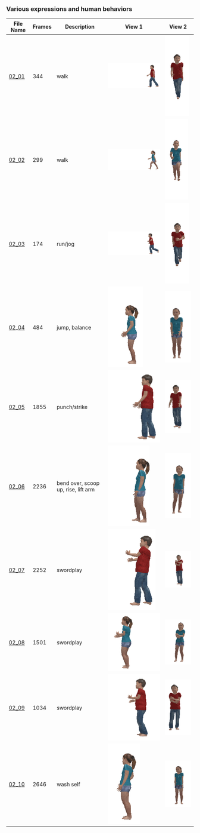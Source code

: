 ### Various expressions and human behaviors
|File Name|Frames|Description|View 1|View 2|
|-|-|-|-|-|
|[02_01](https://github.com/Shriinivas/cmubvh/raw/main/Sequence-001-009/02/Data/02_01.zip)|344|walk|<img src="https://github.com/Shriinivas/cmubvhgifs/blob/main/Sequence-001-009/02/02_01_0.gif"/>|<img src="https://github.com/Shriinivas/cmubvhgifs/blob/main/Sequence-001-009/02/02_01_1.gif"/>|
|[02_02](https://github.com/Shriinivas/cmubvh/raw/main/Sequence-001-009/02/Data/02_02.zip)|299|walk|<img src="https://github.com/Shriinivas/cmubvhgifs/blob/main/Sequence-001-009/02/02_02_0.gif"/>|<img src="https://github.com/Shriinivas/cmubvhgifs/blob/main/Sequence-001-009/02/02_02_1.gif"/>|
|[02_03](https://github.com/Shriinivas/cmubvh/raw/main/Sequence-001-009/02/Data/02_03.zip)|174|run/jog|<img src="https://github.com/Shriinivas/cmubvhgifs/blob/main/Sequence-001-009/02/02_03_0.gif"/>|<img src="https://github.com/Shriinivas/cmubvhgifs/blob/main/Sequence-001-009/02/02_03_1.gif"/>|
|[02_04](https://github.com/Shriinivas/cmubvh/raw/main/Sequence-001-009/02/Data/02_04.zip)|484|jump, balance|<img src="https://github.com/Shriinivas/cmubvhgifs/blob/main/Sequence-001-009/02/02_04_0.gif"/>|<img src="https://github.com/Shriinivas/cmubvhgifs/blob/main/Sequence-001-009/02/02_04_1.gif"/>|
|[02_05](https://github.com/Shriinivas/cmubvh/raw/main/Sequence-001-009/02/Data/02_05.zip)|1855|punch/strike|<img src="https://github.com/Shriinivas/cmubvhgifs/blob/main/Sequence-001-009/02/02_05_0.gif"/>|<img src="https://github.com/Shriinivas/cmubvhgifs/blob/main/Sequence-001-009/02/02_05_1.gif"/>|
|[02_06](https://github.com/Shriinivas/cmubvh/raw/main/Sequence-001-009/02/Data/02_06.zip)|2236|bend over, scoop up, rise, lift arm|<img src="https://github.com/Shriinivas/cmubvhgifs/blob/main/Sequence-001-009/02/02_06_0.gif"/>|<img src="https://github.com/Shriinivas/cmubvhgifs/blob/main/Sequence-001-009/02/02_06_1.gif"/>|
|[02_07](https://github.com/Shriinivas/cmubvh/raw/main/Sequence-001-009/02/Data/02_07.zip)|2252|swordplay|<img src="https://github.com/Shriinivas/cmubvhgifs/blob/main/Sequence-001-009/02/02_07_0.gif"/>|<img src="https://github.com/Shriinivas/cmubvhgifs/blob/main/Sequence-001-009/02/02_07_1.gif"/>|
|[02_08](https://github.com/Shriinivas/cmubvh/raw/main/Sequence-001-009/02/Data/02_08.zip)|1501|swordplay|<img src="https://github.com/Shriinivas/cmubvhgifs/blob/main/Sequence-001-009/02/02_08_0.gif"/>|<img src="https://github.com/Shriinivas/cmubvhgifs/blob/main/Sequence-001-009/02/02_08_1.gif"/>|
|[02_09](https://github.com/Shriinivas/cmubvh/raw/main/Sequence-001-009/02/Data/02_09.zip)|1034|swordplay|<img src="https://github.com/Shriinivas/cmubvhgifs/blob/main/Sequence-001-009/02/02_09_0.gif"/>|<img src="https://github.com/Shriinivas/cmubvhgifs/blob/main/Sequence-001-009/02/02_09_1.gif"/>|
|[02_10](https://github.com/Shriinivas/cmubvh/raw/main/Sequence-001-009/02/Data/02_10.zip)|2646|wash self|<img src="https://github.com/Shriinivas/cmubvhgifs/blob/main/Sequence-001-009/02/02_10_0.gif"/>|<img src="https://github.com/Shriinivas/cmubvhgifs/blob/main/Sequence-001-009/02/02_10_1.gif"/>|
